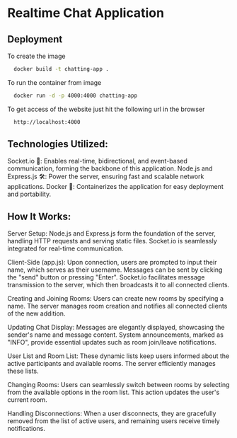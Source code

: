 # Realtime Chat Application




## Deployment

To create the image 
```bash
  docker build -t chatting-app .
```
To run the container from image
```bash
  docker run -d -p 4000:4000 chatting-app
```
To get access of the website just hit the following url in the browser
```bash
  http://localhost:4000
```

## Technologies Utilized:
Socket.io 🚀: Enables real-time, bidirectional, and event-based communication, forming the backbone of this application.
Node.js and Express.js 🛠️: Power the server, ensuring fast and scalable network applications.
Docker 🐳: Containerizes the application for easy deployment and portability.

## How It Works:
Server Setup: Node.js and Express.js form the foundation of the server, handling HTTP requests and serving static files. Socket.io is seamlessly integrated for real-time communication.

Client-Side (app.js): Upon connection, users are prompted to input their name, which serves as their username. Messages can be sent by clicking the "send" button or pressing "Enter". Socket.io facilitates message transmission to the server, which then broadcasts it to all connected clients.

Creating and Joining Rooms: Users can create new rooms by specifying a name. The server manages room creation and notifies all connected clients of the new addition.

Updating Chat Display: Messages are elegantly displayed, showcasing the sender's name and message content. System announcements, marked as "INFO", provide essential updates such as room join/leave notifications.

User List and Room List: These dynamic lists keep users informed about the active participants and available rooms. The server efficiently manages these lists.

Changing Rooms: Users can seamlessly switch between rooms by selecting from the available options in the room list. This action updates the user's current room.

Handling Disconnections: When a user disconnects, they are gracefully removed from the list of active users, and remaining users receive timely notifications.
